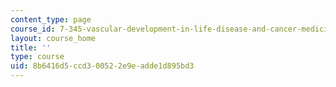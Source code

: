 ```yaml
---
content_type: page
course_id: 7-345-vascular-development-in-life-disease-and-cancer-medicine-fall-2009
layout: course_home
title: ''
type: course
uid: 8b6416d5-ccd3-0052-2e9e-adde1d895bd3
---
```

